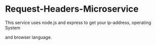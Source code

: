 # Request-Headers-Microservice

This service uses node.js and express to get your ip-address, operating System

and browser language.

